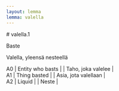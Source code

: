 ```yaml
---
layout: lemma
lemma: valella
---
```


<div class="sense">
# <span class="sensename">valella.1</span>

<span class="description">Baste</span>

<span class="description">Valella, yleensä nesteellä</span>

A0 | Entity who basts |   | Taho, joka valelee |  
A1 | Thing basted |   | Asia, jota valellaan |  
A2 | Liquid |   | Neste |  

</div>

